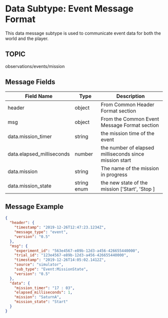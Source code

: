 # Data Subtype: Event Message Format

This data message subtype is used to communicate event data for both the world and the player.

## TOPIC

observations/events/mission

## Message Fields

| Field Name                | Type        | Description                                            |
| ------------------------- | ----------- | ------------------------------------------------------ |
| header                    | object      | From Common Header Format section                      |
| msg                       | object      | From the Common Event Message Format section           |
| data.mission_timer        | string      | the mission time of the event                          |
| data.elapsed_milliseconds | number      | the number of elapsed milliseconds since mission start |
| data.mission              | string      | The name of the mission in progress                    |
| data.mission_state        | string enum | the new state of the mission ['Start', 'Stop ]         |

## Message Example

```json
{
  "header": {
    "timestamp": "2019-12-26T12:47:23.1234Z",
    "message_type": "event",
    "version": "0.5"
  },
  "msg": {
    "experiment_id": "563e4567-e89b-12d3-a456-426655440000",
    "trial_id": "123e4567-e89b-12d3-a456-426655440000",
    "timestamp": "2019-12-26T14:05:02.1412Z",
    "source": "simulator",
    "sub_type": "Event:MissionState",
    "version": "0.5"
  },
  "data": {
    "mission_timer": "17 : 03",
    "elapsed_milliseconds": 1,
    "mission": "SaturnA",
    "mission_state": "Start"
  }
}
```
